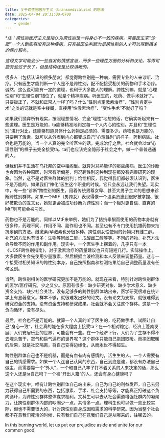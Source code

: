 ```yaml
---
title: 关于跨性别医疗主义（transmedicalism）的想法
date: 2025-04-04 20:31:00-0700
categories:
    - gender
---
```


*\*注：跨性别医疗主义是指认为跨性别是一种身心不一致的疾病，需要医生来“诊断”一个人到底有没有这种疾病，只有被医生判断为是跨性别的人才可以得到相关的医疗服务。*

*这段文字可能会少一些自发的情感宣泄，而多一些理性方面的分析和议论。写得可能有些过于长了，但是结构还是比较清晰的。*

很多人（包括认识的很多朋友）都觉得跨性别是一种病，需要专业的人来诊断、治疗。只有医生才能判断一个人是不是跨性别，配不配接受相关的药物和手术治疗。诚然，这么说可能有一定的道理，也利于大多数人的理解。跨性别嘛，就是“心理性别”和“生理性别”错位了，就是个精神疾病。听医生的，吃药、做手术就好了。只要扳正了，不就和正常人一样了吗？什么“性别肯定激素治疗”、“性别肯定手术”之类的词就是空中楼阁，直接用“性激素治疗”、“变性手术”不就好了吗？

如果我们抛弃所有现实，按照理想情况、完全“理性”地想的话，它确实听起来有一些道理。医生是万能的，ta能够精准地判定每一个人内心的性别，并且和“生理性别”进行对比，还能够知道具体什么药物是必须的、需要多少。药物也是万能的，只要用了激素，就可以从外表到内心都变成自己“心理性别”的样子，药到病除。社会也是万能的，当一个人真的完全听医生的话，完成治疗之后，社会就会以ta“心理性别”的样子去完全接受ta。ta们也应该完全隐形于社会之中，做一个普普通通的人。

但我们并不生活在乌托邦的空中楼阁里。就算对耳熟能详的那些疾病，医生的诊断也会因为各种原因，时常有所偏差，何况跨性别这种到现在都没有完善研究的现象。当然，这不是对医生群体的批判；恰恰相反，我觉得我们都必须认识到，医生不是万能的。如果我们“神化”医生这个职业的时候，它只会永远让我们失望。现实中，有一些“诊断”跨性别的医生，用着传统男尊女卑、甚至大男子主义的思想来诊断跨性别群体。如果一个MtF（男跨女）表现得像一个温柔贤惠到很好被拿捏、很好被欺负的乖乖女，她就更会被成功诊断为跨性别；而一个相对更自信、直爽的MtF则可能会被刁难。

药物也不是万能的。同样以MtF来举例，她们为了拮抗睾酮而使用的药物本身就有很多种，药理不同、作用不同、副作用也不同。甚至也有不专门使用抗雄药物来拮抗睾酮的方法。雌激素/孕激素也分很多种。跨性别女性使用的药物只有雌二醇。补充的方法也有很多：生物等同雌二醇、戊酸雌二醇等等。不同的药物、补充方法会导致不同的作用和副作用。现实中，一个医生手上摆着的，几乎只有一本《UCSF跨性别指南》，对于激素治疗的药量建议也只有短短几行。实际操作上，大多数医生会先使用少量激素，然后根据血液检测和本人反馈来调整药量。这与一个接受过相关知识的跨性别本身，自己按照指南和检测结果给自己调整药量没有任何区别。

当然，跨性别相关的医学研究更加不是万能的。就现在来看，特别针对跨性别群体的医学/医疗研究，少之又少。原因有很多：缺少研究对象、缺少学术意义、缺少资金支持、缺少社会关注。没有足够多的跨性别群体站出来，医学研究很难在统计学上有显著意义。样本不够，就很难发出好的论文。没有论文为支撑，就很难得到研究资金的支持。没有资金支持和研究成果，社会就不会关注这个群体。这是一个负向循环，没有尽头。

最后，社会也不是万能的。就算一个人真的听了医生的，吃药做手术，试图让自己”身心一致“，社会真的能在多大程度上接受ta？在一个相对稳定、经济上蓬勃发展、人们安居乐业的世界，可能会有一些。在一个经济下行，人们为了生存不得不去埋头苦干，怨气和戾气遍布的世界呢？这个群体只能自己抱团取暖。而抱团取暖的后果，就是社交隔离，将自己变得边缘化，从而永世不得超生。

跨性别群体自己也不是机器，而是有血有肉有感情的，活生生的人。一个人需要有自己的情感需求。如果一个人连自己认同的东西，自己到底是谁，都没有办法自己做主，而需要靠一个“外人”，一个和自己八竿子打不着关系的人来决定的话，那么这个人还是ta自己吗？一个被“开出人籍”的人，还会有身心健康吗？

在这个现实中，唯有让跨性别群体自己站出来，自己为自己的利益发声，自己去努力获得自己所需要的东西，包括激素、手术、社会支持等等，才能真正打破这个负向循环，为跨性别群体整体谋求福利。文科生可以去从社会渠道增强社群内的凝聚力，让跨性别群体内部的吵闹少一点，共情多一点。理科生也可以做一些比较实际，但也不需要很大的，针对跨性别自身成因和需求的科学研究。因为当整个社会都不在意我们死活的时候，只有我们自己在意我们自己是从哪来的，往哪去的。

In this burning world, let us put our prejudice aside and unite for our common good.
